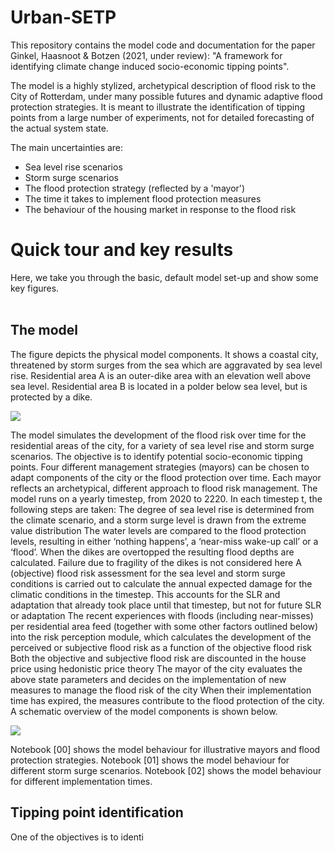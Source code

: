 # Urban-SETP

This repository contains the model code and documentation for the paper Ginkel, Haasnoot & Botzen (2021, under review): "A framework for identifying climate change induced socio-economic tipping points".

The model is a highly stylized, archetypical description of flood risk to the City of Rotterdam, under many possible futures and dynamic adaptive flood protection strategies. It is meant to illustrate the identification of tipping points from a large number of experiments, not for detailed forecasting of the actual system state.

The main uncertainties are:
 - Sea level rise scenarios
 - Storm surge scenarios
 - The flood protection strategy (reflected by a 'mayor')
 - The time it takes to implement flood protection measures
 - The behaviour of the housing market in response to the flood risk

# Quick tour and key results
Here, we take you through the basic, default model set-up and show some key figures.<br /><br />


## The model
The figure depicts the physical model components. It shows a coastal city, threatened by storm surges from the sea which are aggravated by sea level rise. Residential area A is an outer-dike area with an elevation well above sea level. Residential area B is located in a polder below sea level, but is protected by a dike. 

![]("/Drawings/Rotty.dio.png")

The model simulates the development of the flood risk over time for the residential areas of the city, for a variety of sea level rise and storm surge scenarios. The objective is to identify potential socio-economic tipping points. Four different management strategies (mayors) can be chosen to adapt components of the city or the flood protection over time. Each mayor reflects an archetypical, different approach to flood risk management.
The model runs on a yearly timestep, from 2020 to 2220. In each timestep t, the following steps are taken:
	The degree of sea level rise is determined from the climate scenario, and a storm surge level is drawn from the extreme value distribution 
	The water levels are compared to the flood protection levels, resulting in either ‘nothing happens’, a ‘near-miss wake-up call’ or a ‘flood’.  When the dikes are overtopped the resulting flood depths are calculated. Failure due to fragility of the dikes is not considered here
	A (objective) flood risk assessment for the sea level and storm surge conditions is carried out to calculate the annual expected damage for the climatic conditions in the timestep. This accounts for the SLR and adaptation that already took place until that timestep, but not for future SLR or adaptation 
	The recent experiences with floods (including near-misses) per residential area feed (together with some other factors outlined below) into the risk perception module, which calculates the development of the perceived or subjective flood risk as a function of the objective flood risk 
	Both the objective and subjective flood risk are discounted in the house price using hedonistic price theory
	The mayor of the city evaluates the above state parameters and decides on the implementation of new measures to manage the flood risk of the city 
	When their implementation time has expired, the measures contribute to the flood protection of the city.
A schematic overview of the model components is shown below.

![]("/Drawings/XXXX")

Notebook [00] shows the model behaviour for illustrative mayors and flood protection strategies.
Notebook [01] shows the model behaviour for different storm surge scenarios.
Notebook [02] shows the model behaviour for different implementation times.

## Tipping point identification
One of the objectives is to identi